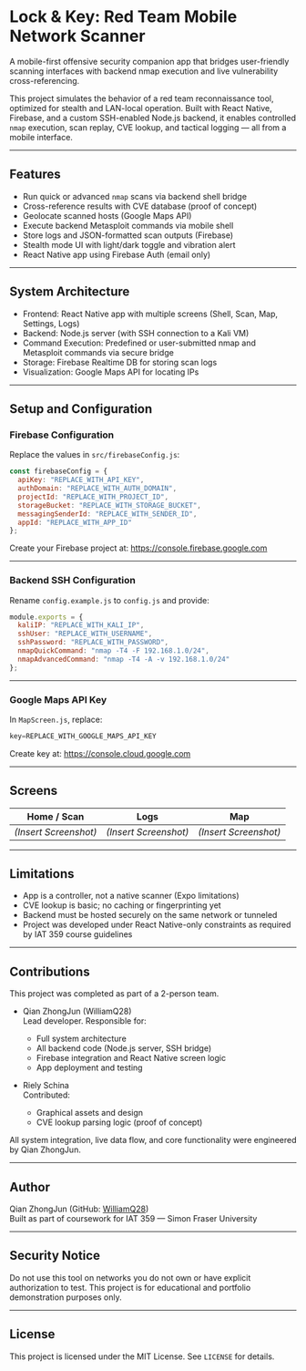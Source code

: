 # Lock & Key: Red Team Mobile Network Scanner

A mobile-first offensive security companion app that bridges user-friendly scanning interfaces with backend nmap execution and live vulnerability cross-referencing.

This project simulates the behavior of a red team reconnaissance tool, optimized for stealth and LAN-local operation. Built with React Native, Firebase, and a custom SSH-enabled Node.js backend, it enables controlled `nmap` execution, scan replay, CVE lookup, and tactical logging — all from a mobile interface.

---

## Features

- Run quick or advanced `nmap` scans via backend shell bridge
- Cross-reference results with CVE database (proof of concept)
- Geolocate scanned hosts (Google Maps API)
- Execute backend Metasploit commands via mobile shell
- Store logs and JSON-formatted scan outputs (Firebase)
- Stealth mode UI with light/dark toggle and vibration alert
- React Native app using Firebase Auth (email only)

---

## System Architecture

- Frontend: React Native app with multiple screens (Shell, Scan, Map, Settings, Logs)
- Backend: Node.js server (with SSH connection to a Kali VM)
- Command Execution: Predefined or user-submitted nmap and Metasploit commands via secure bridge
- Storage: Firebase Realtime DB for storing scan logs
- Visualization: Google Maps API for locating IPs

---

## Setup and Configuration

### Firebase Configuration

Replace the values in `src/firebaseConfig.js`:

```js
const firebaseConfig = {
  apiKey: "REPLACE_WITH_API_KEY",
  authDomain: "REPLACE_WITH_AUTH_DOMAIN",
  projectId: "REPLACE_WITH_PROJECT_ID",
  storageBucket: "REPLACE_WITH_STORAGE_BUCKET",
  messagingSenderId: "REPLACE_WITH_SENDER_ID",
  appId: "REPLACE_WITH_APP_ID"
};
```

Create your Firebase project at: https://console.firebase.google.com

---

### Backend SSH Configuration

Rename `config.example.js` to `config.js` and provide:

```js
module.exports = {
  kaliIP: "REPLACE_WITH_KALI_IP",
  sshUser: "REPLACE_WITH_USERNAME",
  sshPassword: "REPLACE_WITH_PASSWORD",
  nmapQuickCommand: "nmap -T4 -F 192.168.1.0/24",
  nmapAdvancedCommand: "nmap -T4 -A -v 192.168.1.0/24"
};
```

---

### Google Maps API Key

In `MapScreen.js`, replace:

```js
key=REPLACE_WITH_GOOGLE_MAPS_API_KEY
```

Create key at: https://console.cloud.google.com

---

## Screens

| Home / Scan | Logs | Map |
|-------------|------|-----|
| *(Insert Screenshot)* | *(Insert Screenshot)* | *(Insert Screenshot)* |

---

## Limitations

- App is a controller, not a native scanner (Expo limitations)
- CVE lookup is basic; no caching or fingerprinting yet
- Backend must be hosted securely on the same network or tunneled
- Project was developed under React Native-only constraints as required by IAT 359 course guidelines

---

## Contributions

This project was completed as part of a 2-person team.

- Qian ZhongJun (WilliamQ28)  
  Lead developer. Responsible for:
  - Full system architecture
  - All backend code (Node.js server, SSH bridge)
  - Firebase integration and React Native screen logic
  - App deployment and testing

- Riely Schina  
  Contributed:
  - Graphical assets and design
  - CVE lookup parsing logic (proof of concept)

All system integration, live data flow, and core functionality were engineered by Qian ZhongJun.

---

## Author

Qian ZhongJun (GitHub: [WilliamQ28](https://github.com/WilliamQ28))  
Built as part of coursework for IAT 359 — Simon Fraser University

---

## Security Notice

Do not use this tool on networks you do not own or have explicit authorization to test. This project is for educational and portfolio demonstration purposes only.

---

## License

This project is licensed under the MIT License. See `LICENSE` for details.